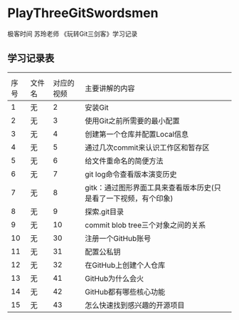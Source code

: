 # PlayThreeGitSwordsmen
极客时间 苏玲老师 《玩转Git三剑客》学习记录

## 学习记录表


<table><th><tr><td>序号</td><td>文件名</td><td>对应的视频</td><td>主要讲解的内容</td></tr></th><tbody>
        <tr><td>1</td><td>无</td><td>2</td><td>安装Git</td></tr>
        <tr><td>2</td><td>无</td><td>3</td><td>使用Git之前所需要的最小配置</td></tr>
        <tr><td>3</td><td>无</td><td>4</td><td>创建第一个仓库并配置Local信息</td></tr>
      	<tr><td>4</td><td>无</td><td>5</td><td>通过几次commit来认识工作区和暂存区</td></tr>
      	<tr><td>5</td><td>无</td><td>6</td><td>给文件重命名的简便方法</td></tr>
      	<tr><td>6</td><td>无</td><td>7</td><td>git log命令查看版本演变历史</td></tr>
      	<tr><td>7</td><td>无</td><td>8</td><td>gitk：通过图形界面工具来查看版本历史(只是看了一下视频，有个印象)</td></tr>
      	<tr><td>8</td><td>无</td><td>9</td><td>探索.git目录</td></tr>
      	<tr><td>9</td><td>无</td><td>10</td><td>commit blob tree三个对象之间的关系</td></tr>
      	<tr><td>10</td><td>无</td><td>30</td><td>注册一个GitHub账号</td></tr>
      	<tr><td>11</td><td>无</td><td>31</td><td>配置公私钥</td></tr>
      	<tr><td>12</td><td>无</td><td>32</td><td>在GitHub上创建个人仓库</td></tr>
      	<tr><td>13</td><td>无</td><td>41</td><td>GitHub为什么会火</td></tr>
      	<tr><td>14</td><td>无</td><td>42</td><td>GitHub都有哪些核心功能</td></tr>
      	<tr><td>15</td><td>无</td><td>43</td><td>怎么快速找到感兴趣的开源项目</td></tr>
</tbody>
</table>
